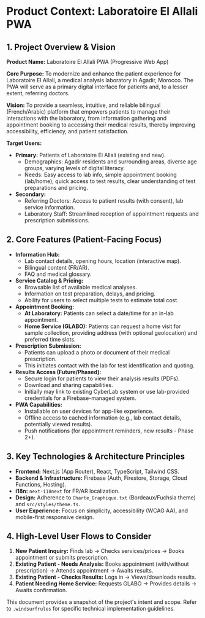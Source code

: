 # Product Context: Laboratoire El Allali PWA

## 1. Project Overview & Vision

**Product Name:** Laboratoire El Allali PWA (Progressive Web App)

**Core Purpose:** To modernize and enhance the patient experience for Laboratoire El Allali, a medical analysis laboratory in Agadir, Morocco. The PWA will serve as a primary digital interface for patients and, to a lesser extent, referring doctors.

**Vision:** To provide a seamless, intuitive, and reliable bilingual (French/Arabic) platform that empowers patients to manage their interactions with the laboratory, from information gathering and appointment booking to accessing their medical results, thereby improving accessibility, efficiency, and patient satisfaction.

**Target Users:**
*   **Primary:** Patients of Laboratoire El Allali (existing and new).
    *   Demographics: Agadir residents and surrounding areas, diverse age groups, varying levels of digital literacy.
    *   Needs: Easy access to lab info, simple appointment booking (lab/home), quick access to test results, clear understanding of test preparations and pricing.
*   **Secondary:**
    *   Referring Doctors: Access to patient results (with consent), lab service information.
    *   Laboratory Staff: Streamlined reception of appointment requests and prescription submissions.

## 2. Core Features (Patient-Facing Focus)

*   **Information Hub:**
    *   Lab contact details, opening hours, location (interactive map).
    *   Bilingual content (FR/AR).
    *   FAQ and medical glossary.
*   **Service Catalog & Pricing:**
    *   Browsable list of available medical analyses.
    *   Information on test preparation, delays, and pricing.
    *   Ability for users to select multiple tests to estimate total cost.
*   **Appointment Booking:**
    *   **At Laboratory:** Patients can select a date/time for an in-lab appointment.
    *   **Home Service (GLABO):** Patients can request a home visit for sample collection, providing address (with optional geolocation) and preferred time slots.
*   **Prescription Submission:**
    *   Patients can upload a photo or document of their medical prescription.
    *   This initiates contact with the lab for test identification and quoting.
*   **Results Access (Future/Phased):**
    *   Secure login for patients to view their analysis results (PDFs).
    *   Download and sharing capabilities.
    *   Initially may link to existing CyberLab system or use lab-provided credentials for a Firebase-managed system.
*   **PWA Capabilities:**
    *   Installable on user devices for app-like experience.
    *   Offline access to cached information (e.g., lab contact details, potentially viewed results).
    *   Push notifications (for appointment reminders, new results - Phase 2+).

## 3. Key Technologies & Architecture Principles

*   **Frontend:** Next.js (App Router), React, TypeScript, Tailwind CSS.
*   **Backend & Infrastructure:** Firebase (Auth, Firestore, Storage, Cloud Functions, Hosting).
*   **i18n:** `next-i18next` for FR/AR localization.
*   **Design:** Adherence to `Charte_Graphique.txt` (Bordeaux/Fuchsia theme) and `src/styles/theme.ts`.
*   **User Experience:** Focus on simplicity, accessibility (WCAG AA), and mobile-first responsive design.

## 4. High-Level User Flows to Consider

1.  **New Patient Inquiry:** Finds lab -> Checks services/prices -> Books appointment or submits prescription.
2.  **Existing Patient - Needs Analysis:** Books appointment (with/without prescription) -> Attends appointment -> Awaits results.
3.  **Existing Patient - Checks Results:** Logs in -> Views/downloads results.
4.  **Patient Needing Home Service:** Requests GLABO -> Provides details -> Awaits confirmation.

This document provides a snapshot of the project's intent and scope. Refer to `.windsurfrules` for specific technical implementation guidelines.